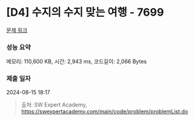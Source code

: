 # [D4] 수지의 수지 맞는 여행 - 7699 

[문제 링크](https://swexpertacademy.com/main/code/problem/problemDetail.do?contestProbId=AWqUzj0arpkDFARG) 

### 성능 요약

메모리: 110,600 KB, 시간: 2,943 ms, 코드길이: 2,066 Bytes

### 제출 일자

2024-08-15 18:17



> 출처: SW Expert Academy, https://swexpertacademy.com/main/code/problem/problemList.do